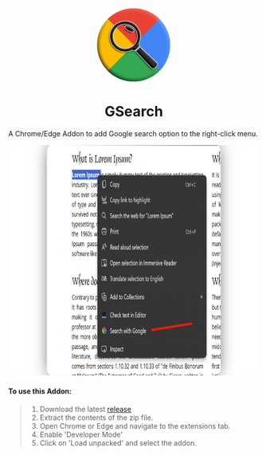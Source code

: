 <div align="center">
    <img src=".github/icon.png" width="150" alt="icon">

# GSearch
</div>

A Chrome/Edge Addon to add Google search option to the right-click menu.

<p align="center">
    <img src=".github/screenshot.jpg" alt="screenshot" width="825" height="463.5">
</p>

#### To use this Addon:
> 1. Download the latest [release](https://github.com/kbkozlev/GSearch/releases)
> 2. Extract the contents of the zip file.
> 3. Open Chrome or Edge and navigate to the extensions tab.
> 4. Enable 'Developer Mode'
> 5. Click on 'Load unpacked' and select the addon.
